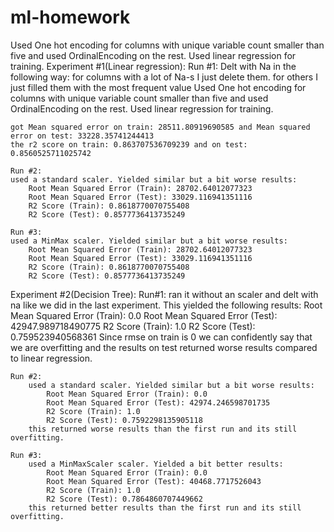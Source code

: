 # ml-homework
Used One hot encoding for columns with unique variable count smaller than five and used OrdinalEncoding on the rest.
Used linear regression for training.
Experiment #1(Linear regression):
    Run #1:
    Delt with Na in the following way:
        for columns with a lot of Na-s I just delete them.
        for others I just filled them with the most frequent value 
    Used One hot encoding for columns with unique variable count smaller than five and used OrdinalEncoding on the rest.
    Used linear regression for training.

    got Mean squared error on train: 28511.80919690585 and Mean squared error on test: 33228.35741244413
    the r2 score on train: 0.863707536709239 and on test: 0.8560525711025742

    Run #2:
    used a standard scaler. Yielded similar but a bit worse results:
        Root Mean Squared Error (Train): 28702.64012077323
        Root Mean Squared Error (Test): 33029.116941351116
        R2 Score (Train): 0.8618770070755408
        R2 Score (Test): 0.8577736413735249

    Run #3:
    used a MinMax scaler. Yielded similar but a bit worse results:
        Root Mean Squared Error (Train): 28702.64012077323
        Root Mean Squared Error (Test): 33029.116941351116
        R2 Score (Train): 0.8618770070755408
        R2 Score (Test): 0.8577736413735249

Experiment #2(Decision Tree):
    Run#1:
        ran it without an scaler and delt with na like we did in the last experiment.
        This yielded the following results:
            Root Mean Squared Error (Train): 0.0
            Root Mean Squared Error (Test): 42947.989718490775
            R2 Score (Train): 1.0
            R2 Score (Test): 0.759523940568361
        Since rmse on train is 0 we can confidently say that we are overfitting and the results on test returned worse
        results compared to linear regression.
    
    Run #2:
        used a standard scaler. Yielded similar but a bit worse results:
            Root Mean Squared Error (Train): 0.0
            Root Mean Squared Error (Test): 42974.246598701735
            R2 Score (Train): 1.0
            R2 Score (Test): 0.7592298135905118
        this returned worse results than the first run and its still overfitting.
    
    Run #3:
        used a MinMaxScaler scaler. Yielded a bit better results:
            Root Mean Squared Error (Train): 0.0
            Root Mean Squared Error (Test): 40468.7717526043
            R2 Score (Train): 1.0
            R2 Score (Test): 0.7864860707449662
        this returned better results than the first run and its still overfitting.